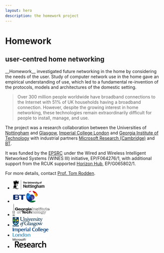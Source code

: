 ```yaml
---
layout: hero
description: the homework project
---
```


<div class="hero-unit" markdown="1">

  # Homework

  ## user-centred home networking

</div>

<div class="span10 offset1" markdown="1">
  __Homework__ investigated future networking in the home by considering the
  needs of the user. Study of computer network use in the home gave an empirical
  understanding of use, which led to a fundamental re-invention of the
  protocols, models and architectures of the domestic setting.
  <blockquote>
    <p>
      Over 300 million people worldwide have broadband connections to the
      Internet with 51% of UK households having a broadband connection. However,
      despite the growing interest in home networking, these technologies remain
      extraordinarily difficult for people to install, manage, and use.
    </p>
  </blockquote>

  The project was a research collaboration between the Universities of
  [Nottingham](http://www.mrl.nottingham.ac.uk) and
  [Glasgow](http://www.dcs.gla.ac.uk/research/), [Imperial College
  London](http://www-dse.doc.ic.ac.uk/cgi-bin/moin.cgi/DSE_Home_Page) and
  [Georgia Institute of Technology](http://www.gvu.gatech.edu/) with industrial
  partners [Microsoft Research
  (Cambridge)](http://research.microsoft.com/cambridge/) and
  [BT](http://www.btplc.com/Innovation/).

  It was funded by the [EPSRC](http://www.epsrc.ac.uk) under the Wired and
  Wireless Intelligent Networked Systems (WINES III) initiative, EP/F064276/1,
  with additional support from the RCUK supported [Horizon
  Hub](http://www.horizon.ac.uk), EP/G065802/1.

  <a name="contact"> </a>
  For more details, contact [Prof. Tom Rodden][tar].

  [tar]: mailto:tom.rodden@nottingham.ac.uk

</div>

<div markdown="1" class="span10 offset1 logos">
  <ul class="thumbnails">
    <li class="span2">
      <div class="thumbnail">
        <a href="http://www.mrl.nottingham.ac.uk/">
          <img src="/img/uon.png" alt="">
        </a>
      </div>
    </li>
    <li class="span2">
      <div class="thumbnail">
        <a href="http://www.btplc.com/Innovation/">
          <img src="/img/bt.png" alt="">
        </a>
      </div>
    </li>
    <li class="span2">
      <div class="thumbnail">
        <a href="http://www.gvu.gatech.edu/">
          <img src="/img/gatech.png" alt="">
        </a>
      </div>
    </li>
    <li class="span2">
      <div class="thumbnail">
        <a href="http://www.dcs.gla.ac.uk/research/">
          <img src="/img/glasgow.png" alt="">
        </a>
      </div>
    </li>
    <li class="span2">
      <div class="thumbnail">
        <a href="http://www-dse.doc.ic.ac.uk/cgi-bin/moin.cgi/DSE_Home_Page">
          <img src="/img/imperial.png" alt="">
        </a>
      </div>
    </li>
    <li class="span2">
      <div class="thumbnail">
        <a href="http://research.microsoft.com/cambridge/">
          <img src="/img/microsoft.png" alt="">
        </a>
      </div>
    </li>
  </ul>
</div>
